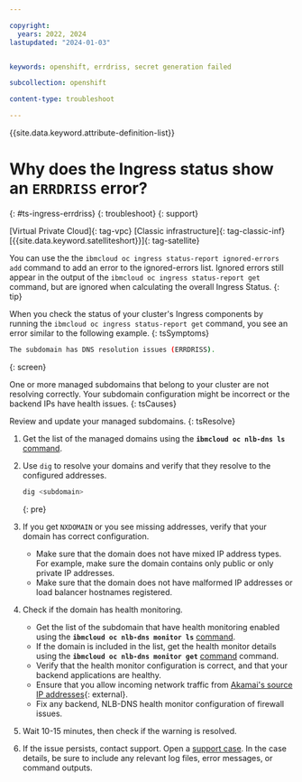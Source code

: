 ```yaml
---

copyright: 
  years: 2022, 2024
lastupdated: "2024-01-03"


keywords: openshift, errdriss, secret generation failed

subcollection: openshift

content-type: troubleshoot

---
```


{{site.data.keyword.attribute-definition-list}}



# Why does the Ingress status show an `ERRDRISS` error?
{: #ts-ingress-errdriss}
{: troubleshoot}
{: support}

[Virtual Private Cloud]{: tag-vpc} [Classic infrastructure]{: tag-classic-inf} [{{site.data.keyword.satelliteshort}}]{: tag-satellite}

You can use the the `ibmcloud oc ingress status-report ignored-errors add` command to add an error to the ignored-errors list. Ignored errors still appear in the output of the `ibmcloud oc ingress status-report get` command, but are ignored when calculating the overall Ingress Status.
{: tip}

When you check the status of your cluster's Ingress components by running the `ibmcloud oc ingress status-report get` command, you see an error similar to the following example.
{: tsSymptoms}


```sh
The subdomain has DNS resolution issues (ERRDRISS).
```
{: screen}


One or more managed subdomains that belong to your cluster are not resolving correctly. Your subdomain configuration might be incorrect or the backend IPs have health issues.
{: tsCauses}

Review and update your managed subdomains.
{: tsResolve}

1. Get the list of the managed domains using the **`ibmcloud oc nlb-dns ls`** [command](/docs/openshift?topic=openshift-kubernetes-service-cli#cs_nlb-dns-ls).

1. Use `dig` to resolve your domains and verify that they resolve to the configured addresses.
    ```sh
    dig <subdomain>
    ```
    {: pre}
    
1. If you get `NXDOMAIN` or you see missing addresses, verify that your domain has correct configuration.

    - Make sure that the domain does not have mixed IP address types. For example, make sure the domain contains only public or only private IP addresses.
    - Make sure that the domain does not have malformed IP addresses or load balancer hostnames registered.
    
1. Check if the domain has health monitoring.
    - Get the list of the subdomain that have health monitoring enabled using the **`ibmcloud oc nlb-dns monitor ls`** [command](/docs/openshift?topic=openshift-kubernetes-service-cli#cs_nlb-dns-monitor-ls).
    - If the domain is included in the list, get the health monitor details using the **`ibmcloud oc nlb-dns monitor get`** [command](/docs/openshift?topic=openshift-kubernetes-service-cli#cs_nlb-dns-monitor-get) command.
    - Verify that the health monitor configuration is correct, and that your backend applications are healthy.
    - Ensure that you allow incoming network traffic from [Akamai's source IP addresses](https://github.com/IBM-Cloud/kube-samples/tree/master/akamai/gtm-liveness-test){: external}.
    - Fix any backend, NLB-DNS health monitor configuration of firewall issues.

1. Wait 10-15 minutes, then check if the warning is resolved.


1. If the issue persists, contact support. Open a [support case](/docs/get-support?topic=get-support-using-avatar). In the case details, be sure to include any relevant log files, error messages, or command outputs.


